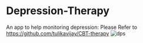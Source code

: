 # Depression-Therapy
An app to help monitoring depression: Please Refer to https://github.com/tulikavijay/CBT-therapy
![dps](https://user-images.githubusercontent.com/38808548/155523434-090e2c52-1115-4df7-88b4-f764fe100e6d.PNG)
